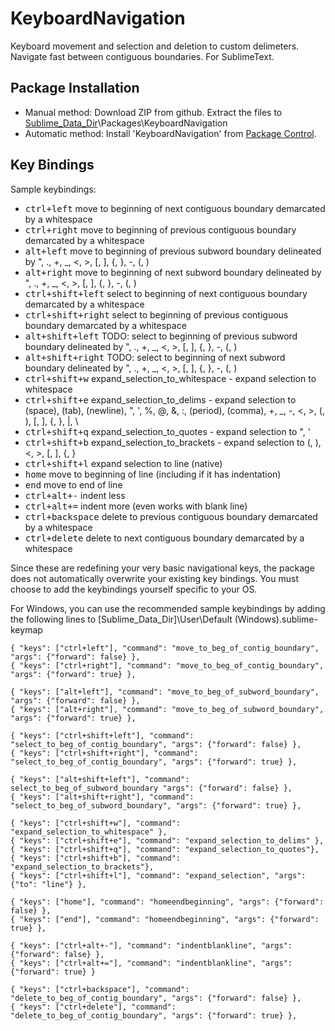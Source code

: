 # KeyboardNavigation
Keyboard movement and selection and deletion to custom delimeters. Navigate fast between contiguous boundaries. For SublimeText.

## Package Installation
* Manual method: Download ZIP from github. Extract the files to [Sublime_Data_Dir](http://docs.sublimetext.info/en/latest/basic_concepts.html#the-data-directory)\Packages\KeyboardNavigation
* Automatic method: Install 'KeyboardNavigation' from [Package Control](http://packagecontrol.io).

## Key Bindings
Sample keybindings:
* <kbd>ctrl+left</kbd> move to beginning of next contiguous boundary demarcated by a whitespace
* <kbd>ctrl+right</kbd> move to beginning of previous contiguous boundary demarcated by a whitespace
* <kbd>alt+left</kbd> move to beginning of previous subword boundary delineated by ", ., +, _, <, >, [, ], {, }, -, (, )
* <kbd>alt+right</kbd> move to beginning of next subword boundary delineated by ", ., +, _, <, >, [, ], {, }, -, (, )
* <kbd>ctrl+shift+left</kbd> select to beginning of next contiguous boundary demarcated by a whitespace
* <kbd>ctrl+shift+right</kbd> select to beginning of previous contiguous boundary demarcated by a whitespace
* <kbd>alt+shift+left</kbd> TODO: select to beginning of previous subword boundary delineated by ", ., +, _, <, >, [, ], {, }, -, (, )
* <kbd>alt+shift+right</kbd> TODO: select to beginning of next subword boundary delineated by ", ., +, _, <, >, [, ], {, }, -, (, )
* <kbd>ctrl+shift+w</kbd> expand_selection_to_whitespace - expand selection to whitespace
* <kbd>ctrl+shift+e</kbd> expand_selection_to_delims - expand selection to (space), (tab), (newline), ", ', %, @, &, :, (period), (comma), +, _, -, <, >, (, ), [, ], {, }, |, \
* <kbd>ctrl+shift+q</kbd> expand_selection_to_quotes - expand selection to ", '
* <kbd>ctrl+shift+b</kbd> expand_selection_to_brackets - expand selection to (, ), <, >, [, ], {, }
* <kbd>ctrl+shift+l</kbd> expand selection to line (native)
* <kbd>home</kbd> move to beginning of line (including if it has indentation)
* <kbd>end</kbd> move to end of line
* <kbd>ctrl+alt+-</kbd> indent less
* <kbd>ctrl+alt+=</kbd> indent more (even works with blank line)
* <kbd>ctrl+backspace</kbd> delete to previous contiguous boundary demarcated by a whitespace
* <kbd>ctrl+delete</kbd> delete to next contiguous boundary demarcated by a whitespace

Since these are redefining your very basic navigational keys, the package does not automatically overwrite your existing key bindings. You must choose to add the keybindings yourself specific to your OS.

For Windows, you can use the recommended sample keybindings by adding the following lines to [Sublime_Data_Dir]\User\Default (Windows).sublime-keymap
```
{ "keys": ["ctrl+left"], "command": "move_to_beg_of_contig_boundary", "args": {"forward": false} },
{ "keys": ["ctrl+right"], "command": "move_to_beg_of_contig_boundary", "args": {"forward": true} },

{ "keys": ["alt+left"], "command": "move_to_beg_of_subword_boundary", "args": {"forward": false} },
{ "keys": ["alt+right"], "command": "move_to_beg_of_subword_boundary", "args": {"forward": true} },

{ "keys": ["ctrl+shift+left"], "command": "select_to_beg_of_contig_boundary", "args": {"forward": false} },
{ "keys": ["ctrl+shift+right"], "command": "select_to_beg_of_contig_boundary", "args": {"forward": true} },

{ "keys": ["alt+shift+left"], "command": select_to_beg_of_subword_boundary "args": {"forward": false} },
{ "keys": ["alt+shift+right"], "command": "select_to_beg_of_subword_boundary", "args": {"forward": true} },

{ "keys": ["ctrl+shift+w"], "command": "expand_selection_to_whitespace" },
{ "keys": ["ctrl+shift+e"], "command": "expand_selection_to_delims" },
{ "keys": ["ctrl+shift+q"], "command": "expand_selection_to_quotes"},
{ "keys": ["ctrl+shift+b"], "command": "expand_selection_to_brackets"},
{ "keys": ["ctrl+shift+l"], "command": "expand_selection", "args": {"to": "line"} },

{ "keys": ["home"], "command": "homeendbeginning", "args": {"forward": false} },
{ "keys": ["end"], "command": "homeendbeginning", "args": {"forward": true} },

{ "keys": ["ctrl+alt+-"], "command": "indentblankline", "args": {"forward": false} },
{ "keys": ["ctrl+alt+="], "command": "indentblankline", "args": {"forward": true} }

{ "keys": ["ctrl+backspace"], "command": "delete_to_beg_of_contig_boundary", "args": {"forward": false} },
{ "keys": ["ctrl+delete"], "command": "delete_to_beg_of_contig_boundary", "args": {"forward": true} },
```
